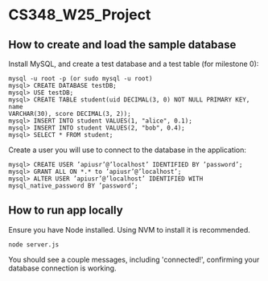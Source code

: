 # CS348_W25_Project

## How to create and load the sample database
Install MySQL, and create a test database and a test table (for milestone 0):
```
mysql -u root -p (or sudo mysql -u root)
mysql> CREATE DATABASE testDB;
mysql> USE testDB;
mysql> CREATE TABLE student(uid DECIMAL(3, 0) NOT NULL PRIMARY KEY, name
VARCHAR(30), score DECIMAL(3, 2));
mysql> INSERT INTO student VALUES(1, "alice", 0.1);
mysql> INSERT INTO student VALUES(2, "bob", 0.4);
mysql> SELECT * FROM student;
```
Create a user you will use to connect to the database in the application:
```
mysql> CREATE USER ’apiusr’@’localhost’ IDENTIFIED BY ’password’;
mysql> GRANT ALL ON *.* to ’apiusr’@’localhost’;
mysql> ALTER USER ’apiusr’@’localhost’ IDENTIFIED WITH mysql_native_password BY ’password’;
```

## How to run app locally
Ensure you have Node installed. Using NVM to install it is recommended.
```
node server.js
```
You should see a couple messages, including 'connected!', confirming your database connection is working.
